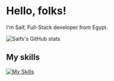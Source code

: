 # Hello, folks!

I'm Saif, Full-Stack developer from Egypt.

![Saifs's GitHub stats](https://github-readme-stats.vercel.app/api?username=SaifAlqady51)

## My skills

[![My Skills](https://skillicons.dev/icons?i=ts,js,nextjs,react,redux,tailwind,styledcomponents,figma,svelte,html,css,go,graphql,postgres,docker,nestjs)](https://skillicons.dev)
